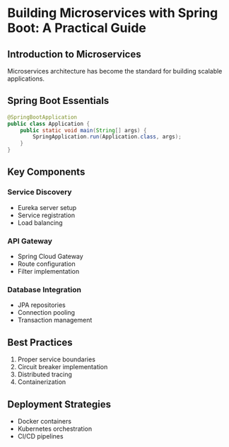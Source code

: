 # Building Microservices with Spring Boot: A Practical Guide

## Introduction to Microservices
Microservices architecture has become the standard for building scalable applications.

## Spring Boot Essentials
```java
@SpringBootApplication
public class Application {
    public static void main(String[] args) {
        SpringApplication.run(Application.class, args);
    }
}
```

## Key Components

### Service Discovery
- Eureka server setup
- Service registration
- Load balancing

### API Gateway
- Spring Cloud Gateway
- Route configuration
- Filter implementation

### Database Integration
- JPA repositories
- Connection pooling
- Transaction management

## Best Practices
1. Proper service boundaries
2. Circuit breaker implementation
3. Distributed tracing
4. Containerization

## Deployment Strategies
- Docker containers
- Kubernetes orchestration
- CI/CD pipelines 